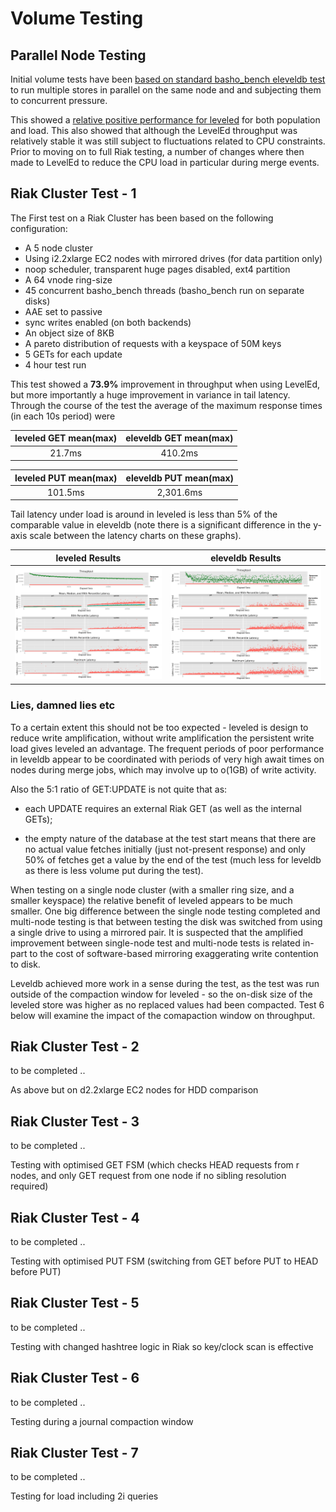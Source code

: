 # Volume Testing

## Parallel Node Testing

Initial volume tests have been [based on standard basho_bench eleveldb test](../test/volume/single_node/examples) to run multiple stores in parallel on the same node and and subjecting them to concurrent pressure. 

This showed a [relative positive performance for leveled](VOLUME_PRERIAK.md) for both population and load. This also showed that although the LevelEd throughput was relatively stable it was still subject to fluctuations related to CPU constraints.  Prior to moving on to full Riak testing, a number of changes where then made to LevelEd to reduce the CPU load in particular during merge events.

## Riak Cluster Test - 1

The First test on a Riak Cluster has been based on the following configuration:

- A 5 node cluster
- Using i2.2xlarge EC2 nodes with mirrored drives (for data partition only)
- noop scheduler, transparent huge pages disabled, ext4 partition
- A 64 vnode ring-size
- 45 concurrent basho_bench threads (basho_bench run on separate disks)
- AAE set to passive
- sync writes enabled (on both backends)
- An object size of 8KB
- A pareto distribution of requests with a keyspace of 50M keys
- 5 GETs for each update
- 4 hour test run

This test showed a <b>73.9%</b> improvement in throughput when using LevelEd, but more importantly a huge improvement in variance in tail latency.  Through the course of the test the average of the maximum response times (in each 10s period) were

leveled GET mean(max)           | eleveldb GET mean(max)
:-------------------------:|:-------------------------:
21.7ms | 410.2ms

leveled PUT mean(max)           | eleveldb PUT mean(max)
:-------------------------:|:-------------------------:
101.5ms | 2,301.6ms

Tail latency under load is around in leveled is less than 5% of the comparable value in eleveldb (note there is a significant difference in the y-axis scale between the latency charts on these graphs).

leveled Results           |  eleveldb Results
:-------------------------:|:-------------------------:
![](../test/volume/cluster_one/output/summary_leveled_5n_45t.png "LevelEd")  |  ![](../test/volume/cluster_one/output/summary_leveldb_5n_45t.png "LevelDB")

### Lies, damned lies etc

To a certain extent this should not be too expected - leveled is design to reduce write amplification, without write amplification the persistent write load gives leveled an advantage.  The frequent periods of poor performance in leveldb appear to be coordinated with periods of very high await times on nodes during merge jobs, which may involve up to o(1GB) of write activity.

Also the 5:1 ratio of GET:UPDATE is not quite that as:

- each UPDATE requires an external Riak GET (as well as the internal GETs);

- the empty nature of the database at the test start means that there are no actual value fetches initially (just not-present response) and only 50% of fetches get a value by the end of the test (much less for leveldb as there is less volume put during the test).

When testing on a single node cluster (with a smaller ring size, and a smaller keyspace) the relative benefit of leveled appears to be much smaller.  One big difference between the single node testing completed and multi-node testing is that between testing the disk was switched from using a single drive to using a mirrored pair.  It is suspected that the amplified improvement between single-node test and multi-node tests is related in-part to the cost of software-based mirroring exaggerating write contention to disk.

Leveldb achieved more work in a sense during the test, as the test was run outside of the compaction window for leveled - so the on-disk size of the leveled store was higher as no replaced values had been compacted.  Test 6 below will examine the impact of the comapaction window on throughput.

## Riak Cluster Test - 2

to be completed ..

As above but on d2.2xlarge EC2 nodes for HDD comparison

## Riak Cluster Test - 3

to be completed ..

Testing with optimised GET FSM (which checks HEAD requests from r nodes, and only GET request from one node if no sibling resolution required)

## Riak Cluster Test - 4

to be completed ..

Testing with optimised PUT FSM (switching from GET before PUT to HEAD before PUT)

## Riak Cluster Test - 5

to be completed ..

Testing with changed hashtree logic in Riak so key/clock scan is effective

## Riak Cluster Test - 6

to be completed ..

Testing during a journal compaction window

## Riak Cluster Test - 7

to be completed ..

Testing for load including 2i queries



